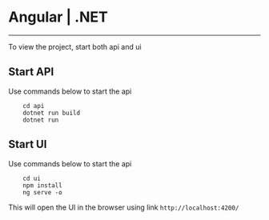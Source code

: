 
# Angular | .NET

---

To view the project, start both api and ui

## Start API

Use commands below to start the api

```
	cd api
	dotnet run build
	dotnet run
```

## Start UI

Use commands below to start the api

```
	cd ui
	npm install
	ng serve -o
```
This will open the UI in the browser using link `http://localhost:4200/`